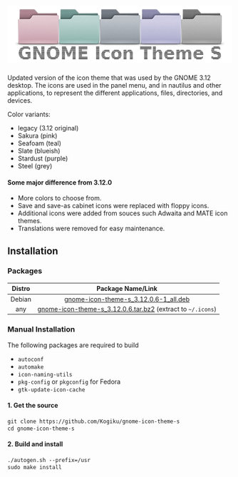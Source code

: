 <h1 align="center">
  <img src=".github/gnome-icon-theme-s.png" alt="GNOME Icon Theme S" />
</h1>

Updated version of the icon theme that was used by the GNOME 3.12 desktop. The icons are used in the panel menu, and in nautilus and other applications, to represent the different applications, files, directories, and devices.

Color variants:
* legacy (3.12 original)
* Sakura (pink)
* Seafoam (teal)
* Slate (blueish)
* Stardust (purple)
* Steel (grey)
#### Some major difference from 3.12.0
* More colors to choose from.
* Save and save-as cabinet icons were replaced with floppy icons.
* Additional icons were added from souces such Adwaita and MATE icon themes.
* Translations were removed for easy maintenance.
## Installation
### Packages
|Distro|Package Name/Link|
|:----:|:----:|
| Debian | [gnome-icon-theme-s_3.12.0.6-1_all.deb](https://github.com/Kogiku/gnome-icon-theme-s/releases/download/3.12.0.6/gnome-icon-theme-s_3.12.0.6-1_all.deb) |
| any | [gnome-icon-theme-s_3.12.0.6.tar.bz2](https://github.com/Kogiku/gnome-icon-theme-s/releases/download/3.12.0.6/gnome-icon-theme-s_3.12.0.6.tar.bz2) (extract to `~/.icons`)|
### Manual Installation
The following packages are required to build
* `autoconf`
* `automake`
* `icon-naming-utils`
* `pkg-config` or `pkgconfig` for Fedora
* `gtk-update-icon-cache`
#### 1. Get the source
```
git clone https://github.com/Kogiku/gnome-icon-theme-s
cd gnome-icon-theme-s
```
#### 2. Build and install
```
./autogen.sh --prefix=/usr
sudo make install
```
